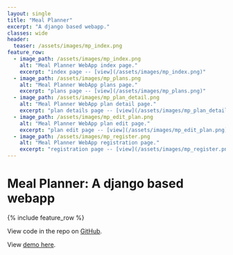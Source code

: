 ```yaml
---
layout: single
title: "Meal Planner"
excerpt: "A django based webapp."
classes: wide
header:
  teaser: /assets/images/mp_index.png
feature_row:
  - image_path: /assets/images/mp_index.png
    alt: "Meal Planner WebApp index page."
    excerpt: "index page -- [view](/assets/images/mp_index.png)"
  - image_path: /assets/images/mp_plans.png
    alt: "Meal Planner WebApp plans page."
    excerpt: "plans page -- [view](/assets/images/mp_plans.png)"
  - image_path: /assets/images/mp_plan_detail.png
    alt: "Meal Planner WebApp plan detail page."
    excerpt: "plan details page -- [view](/assets/images/mp_plan_detail.png)"
  - image_path: /assets/images/mp_edit_plan.png
    alt: "Meal Planner WebApp plan edit page."
    excerpt: "plan edit page -- [view](/assets/images/mp_edit_plan.png)"
  - image_path: /assets/images/mp_register.png
    alt: "Meal Planner WebApp registration page."
    excerpt: "registration page -- [view](/assets/images/mp_register.png)"
---
```


# Meal Planner: A django based webapp

{% include feature_row %}

<p>View code in the repo on <a href="https://github.com/stevebrauner/meal_planner">GitHub</a>.</p>
<p>View <a href="https://stevebrauner.pythonanywhere.com">demo here</a>.</p>
